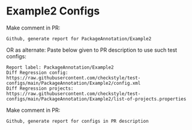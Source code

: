 # Example2 Configs
Make comment in PR:
```
Github, generate report for PackageAnnotation/Example2
```
OR as alternate:
Paste below given to PR description to use such test configs:
```
Report label: PackageAnnotation/Example2
Diff Regression config: https://raw.githubusercontent.com/checkstyle/test-configs/main/PackageAnnotation/Example2/config.xml
Diff Regression projects: https://raw.githubusercontent.com/checkstyle/test-configs/main/PackageAnnotation/Example2/list-of-projects.properties
```
Make comment in PR:
```
Github, generate report for configs in PR description
```
